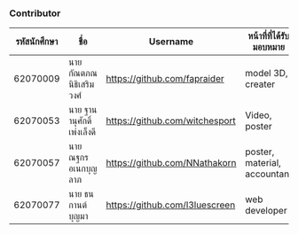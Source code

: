### Contributor

| รหัสนักศึกษา 	| ชื่อ                   	| Username    	       | หน้าที่ที่ได้รับมอบหมาย     	|
|-----------	|----------------------	|-------------	       |----------------------	 |
| 62070009  	| นาย กัณตภณ นิธิเสริมวงศ์  | https://github.com/fapraider           | model 3D, creater               |
| 62070053  	| นาย ฐานานุศักดิ์ เพ่งเล็งดี  | https://github.com/witchesport          | Video, poster 	  |
| 62070057  	| นาย ณฐกร อเนกบุญลาภ   |https://github.com/NNathakorn  |poster, material, accountant|
| 62070077  	| นาย ธนกานต์ บุญมา   	 | https://github.com/l3luescreen          | web developer        |
